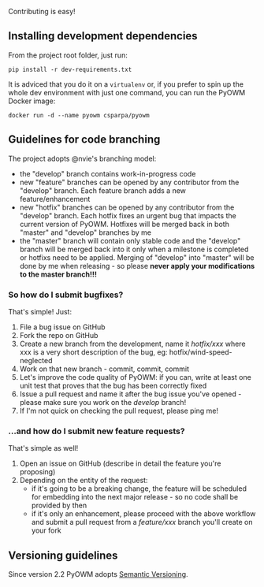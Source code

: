 
Contributing is easy!

## Installing development dependencies
From the project root folder, just run:

`pip install -r dev-requirements.txt`

It is adviced that you do it on a `virtualenv` or, if you prefer to spin up the whole dev environment with just one command, you can run the PyOWM Docker image:

`docker run -d --name pyowm csparpa/pyowm`


## Guidelines for code branching
The project adopts @nvie's branching model:

- the "develop" branch contains work-in-progress code 
- new "feature" branches can be opened by any contributor from the "develop" branch. Each feature branch adds a new feature/enhancement
- new "hotfix" branches can be opened by any contributor from the "develop" branch. Each hotfix fixes an urgent bug that impacts the current version of PyOWM. Hotfixes will be merged back in both "master" and "develop" branches by me
- the "master" branch will contain only stable code and the "develop" branch will be merged back into it only when a milestone is completed or hotfixs need to be applied. Merging of "develop" into "master" will be done by me when releasing - so please **never apply your modifications to the master branch!!!**

### So how do I submit bugfixes?
That's simple! Just:

1. File a bug issue on GitHub
2. Fork the repo on GitHub
3. Create a new branch from the development, name it *hotfix/xxx* where xxx is a very short description of the bug, eg: hotfix/wind-speed-neglected
4. Work on that new branch - commit, commit, commit
5. Let's improve the code quality of PyOWM: if you can, write at least one unit test that proves that the bug has been correctly fixed
6. Issue a pull request and name it after the bug issue you've opened - please make sure you work on the *develop* branch!
7. If I'm not quick on checking the pull request, please ping me!

### ...and how do I submit new feature requests?
That's simple as well!

1. Open an issue on GitHub (describe in detail the feature you're proposing)
2. Depending on the entity of the request:
   - if it's going to be a breaking change, the feature will be scheduled for embedding into the next major release - so no code shall be provided by then
   - if it's only an enhancement, please proceed with the above workflow and submit a pull request from a *feature/xxx* branch you'll create on your fork

## Versioning guidelines
Since version 2.2 PyOWM adopts [Semantic Versioning](http://semver.org/).